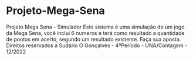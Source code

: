 # Projeto-Mega-Sena
Projeto Mega Sena - Simulador
Este sistema é uma simulação de um jogo da Mega Sena, você inclui 6 numeros e terá como resultado a quantidade de pontos em acerto, segundo um resultado existente. Faça sua aposta.
Direitos reservados a Sudário O Gonçalves - 4ºPeríodo - UNA/Contagem - 12/2022
